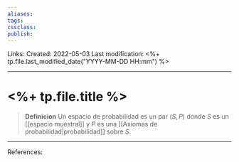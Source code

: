 ```yaml
---
aliases: 
tags: 
cssclass: 
publish: 
---
```


Links: 
Created: 2022-05-03
Last modification: <%+ tp.file.last_modified_date("YYYY-MM-DD HH:mm") %>

---
# <%+ tp.file.title %>
>**Definicion**
>Un espacio de probabilidad es un par $(S, P)$ donde $S$ es un [[espacio muestral]] y $P$ es una [[Axiomas de probabilidad|probabilidad]] sobre $S$.

---
References: 